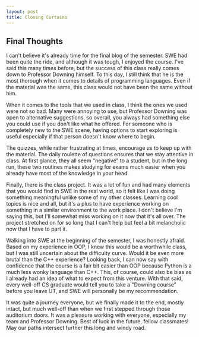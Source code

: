```yaml
---
layout: post
title: Closing Curtains
---
```


## Final Thoughts

I can't believe it's already time for the final blog of the semester. SWE had been quite the ride, and although it was tough, I enjoyed the course. I've said this many times before, but the success of this class really comes down to Professor Downing himself. To this day, I still think that he is the most thorough when it comes to details of programming languages. Even if the material was the same, this class would not have been the same without him.

When it comes to the tools that we used in class, I think the ones we used were not so bad. Many were annoying to use, but Professor Downing was open to alternative suggestions, so overall, you always had something else you could use if you don't like what he offered. For someone who is completely new to the SWE scene, having options to start exploring is useful especially if that person doesn't know where to begin.

The quizzes, while rather frustrating at times, encourage us to keep up with the material. The daily roulette of questions ensures that we stay attentive in class. At first glance, they all seem "negative" to a student, but in the long run, these two routines makes studying for exams much easier when you already have most of the knowledge in your head.

Finally, there is the class project. It was a lot of fun and had many elements that you would find in SWE in the real world, so it felt like I was doing something meaningful unlike some of my other classes. Learning cool topics is nice and all, but it's a plus to have experience working on something in a similar environment to the work place. I don't believe I'm saying this, but I'll somewhat miss working on it now that it's all over. The project stretched on for so long that I can't help but feel a bit melancholic now that I have to part it.

Walking into SWE at the beginning of the semester, I was honestly afraid. Based on my experience in OOP, I knew this would be a worthwhile class, but I was still uncertain about the difficulty curve. Would it be even more brutal than the C++ experience? Looking back, I can now say with confidence that the course is a fair bit easier than OOP because Python is a much less wonky language than C++. This, of course, could also be bias as I already had an idea of what to expect from this venture. With that said, every well-off CS graduate would tell you to take a "Downing course" before you leave UT, and SWE will personally be my recommendation.

It was quite a journey everyone, but we finally made it to the end, mostly intact, but much well-off than when we first stepped through those auditorium doors. It was a pleasure working with everyone, especially my team and Professor Downing. Best of luck in the future, fellow classmates! May our paths intersect further this long and windy road.
